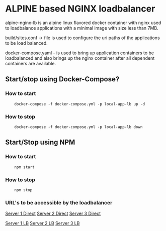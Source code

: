 # ALPINE based NGINX loadbalancer

alpine-nginx-lb is an alpine linux flavored docker container with nginx used to loadbalance applications with a minimal image with size less than 7MB.

build/sites.conf -> file is used to configure the uri paths of the applications to be load balanced.

docker-compose.yaml - is used to bring up application containers to be loadbalanced and also brings up the nginx container after all dependent containers are available.

## Start/stop using Docker-Compose?
### How to start
```
    docker-compose -f docker-compose.yml -p local-app-lb up -d
```

### How to stop
```
    docker-compose -f docker-compose.yml -p local-app-lb down
```

## Start/Stop using NPM
### How to start
```
    npm start
```

### How to stop
```
    npm stop
```

### URL's to be accessible by the loadbalancer

[Server 1 Direct](http://localhost:3200/ui/app/firstapp) 
[Server 2 Direct](http://localhost:3300/ui/app/secondapp) 
[Server 3 Direct](http://localhost:3400/ui/app/thirdapp) 

[Server 1 LB](http://localhost/ui/app/firstapp) 
[Server 2 LB](http://localhost/ui/app/secondapp) 
[Server 3 LB](http://localhost/ui/app/thirdapp) 
